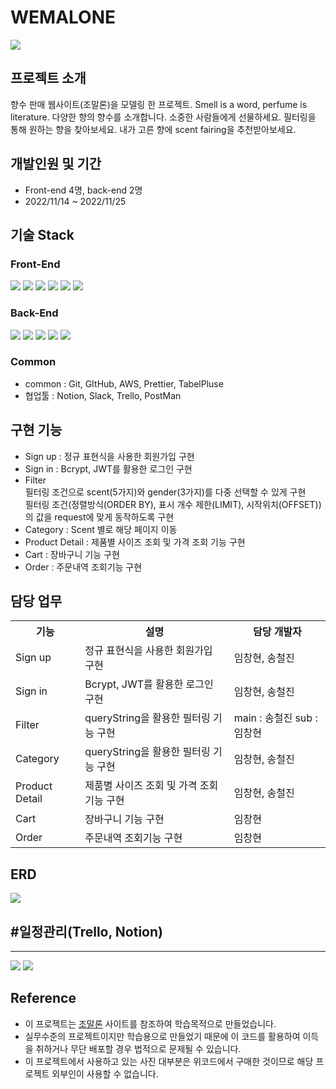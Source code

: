 # WEMALONE

<img src="https://i.ibb.co/725kkWj/2022-11-28-1-23-00.png"/>


## 프로젝트 소개

<p>
향수 판매 웹사이트(조말론)을 모델링 한 프로젝트. Smell is a word, perfume is literature. 다양한 향의 향수를 소개합니다. 소중한 사람들에게 선물하세요. 필터링을 통해 원하는 향을 찾아보세요. 내가 고른 향에 scent fairing을 추천받아보세요.<p>

## 개발인원 및 기간
- Front-end 4명, back-end 2명
- 2022/11/14 ~ 2022/11/25
  
## 기술 Stack

### Front-End
<div>
  <img src="https://img.shields.io/badge/javascript-F7DF1E?style=for-the-badge&logo=javascript&logoColor=white">
  <img src="https://img.shields.io/badge/react-61DAFB?style=for-the-badge&logo=react&logoColor=white">
  <img src="https://img.shields.io/badge/html5-E34F26?style=for-the-badge&logo=html5&logoColor=white">
  <img src="https://img.shields.io/badge/sass-CC6699?style=for-the-badge&logo=sass&logoColor=white">
  <img src="https://img.shields.io/badge/css3-1572B6?style=for-the-badge&logo=css3&logoColor=white">
  <img src="https://img.shields.io/badge/git-F05032?style=for-the-badge&logo=git&logoColor=white">
</div>

### Back-End
<div>
  <img src="https://img.shields.io/badge/javascript-F7DF1E?style=for-the-badge&logo=javascript&logoColor=white">
  <img src="https://img.shields.io/badge/nodejs-339933?style=for-the-badge&logo=git&logoColor=white">
  <img src="https://img.shields.io/badge/express-000000?style=for-the-badge&logo=express&logoColor=white">
  <img src="https://img.shields.io/badge/mysql-4479A1?style=for-the-badge&logo=mysql&logoColor=white">
  <img src="https://img.shields.io/badge/git-F05032?style=for-the-badge&logo=git&logoColor=white">
</div>

### Common
- common : Git, GItHub, AWS, Prettier, TabelPluse
- 협업툴 : Notion, Slack, Trello, PostMan


## 구현 기능
- Sign up : 정규 표현식을 사용한 회원가입 구현
- Sign in : Bcrypt, JWT를 활용한 로그인 구현
- Filter <br>
필터링 조건으로 scent(5가지)와 gender(3가지)를 다중 선택할 수 있게 구현<br>
필터링 조건(정렬방식(ORDER BY), 표시 개수 제한(LIMIT), 시작위치(OFFSET))의 값을 request에 맞게 동작하도록 구현 
- Category : Scent 별로 해당 페이지 이동
- Product Detail : 제품별 사이즈 조회 및 가격 조회 기능 구현
- Cart : 장바구니 기능 구현
- Order : 주문내역 조회기능 구현

## 담당 업무
<table>
  <th>기능</th>
  <th>설명</th>
  <th>담당 개발자</th>
  <tr>
    <td>Sign up</td>
    <td>정규 표현식을 사용한 회원가입 구현</td>
    <td>임창현, 송철진</td>    
  </tr>
    <tr>
    <td>Sign in</td>
    <td>Bcrypt, JWT를 활용한 로그인 구현</td>
    <td>임창현, 송철진</td>    
  </tr>
  </tr>
    <tr>
    <td>Filter</td>
    <td>queryString을 활용한 필터링 기능 구현</td>
    <td>main : 송철진 sub : 임창현</td>    
  </tr>
  </tr>
    <tr>
    <td>Category</td>
    <td>queryString을 활용한 필터링 기능 구현</td>
    <td>임창현, 송철진</td>    
  </tr>
  </tr>
    <tr>
    <td>Product Detail</td>
    <td>제품별 사이즈 조회 및 가격 조회 기능 구현</td>
    <td>임창현, 송철진</td>    
  </tr>
  </tr>
    <tr>
    <td>Cart</td>
    <td>장바구니 기능 구현</td>
    <td>임창현</td>    
  </tr>
  </tr>
    <tr>
    <td>Order</td>
    <td>주문내역 조회기능 구현</td>
    <td>임창현</td>    
  </tr>
</table>

## ERD

<img src="https://i.ibb.co/dMS17x2/2022-11-28-1-44-17.png" >

<h2>
#일정관리(Trello, Notion)</h2>
<hr>
<img src="https://i.ibb.co/92FWD0C/2022-11-28-1-28-42.png">
<img src="https://i.ibb.co/HxX3bnj/2022-11-28-1-31-24.png">

## Reference

- 이 프로젝트는 [조말론](https://www.jomalone.com) 사이트를 참조하여 학습목적으로 만들었습니다.
- 실무수준의 프로젝트이지만 학습용으로 만들었기 때문에 이 코드를 활용하여 이득을 취하거나 무단 배포할 경우 법적으로 문제될 수 있습니다.
- 이 프로젝트에서 사용하고 있는 사진 대부분은 위코드에서 구매한 것이므로 해당 프로젝트 외부인이 사용할 수 없습니다.
